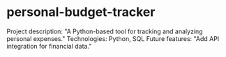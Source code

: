 # personal-budget-tracker
Project description: "A Python-based tool for tracking and analyzing personal expenses." 
Technologies: Python, SQL Future
features: "Add API integration for financial data."
